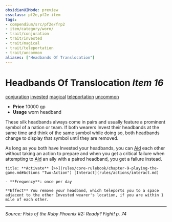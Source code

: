 ```yaml
---
obsidianUIMode: preview
cssclass: pf2e,pf2e-item
tags:
- compendium/src/pf2e/frp2
- item/category/worn/
- trait/conjuration
- trait/invested
- trait/magical
- trait/teleportation
- trait/uncommon
aliases: ["Headbands Of Translocation"]
---
```

# Headbands Of Translocation *Item 16*  
[conjuration](conjuration.md "Conjuration School Trait")  [invested](invested.md "Invested Item Trait")  [magical](magical.md "Magical Item Trait")  [teleportation](teleportation.md "Teleportation Effect Trait")  [uncommon](uncommon.md "Uncommon Rarity Trait")  

- **Price** 10000 gp
- **Usage** worn headband

These silk headbands always come in pairs and usually feature a prominent symbol of a nation or team. If both wearers Invest their headbands at the same time and think of the same symbol while doing so, both headbands change to display that symbol until they are removed.

As long as you both have Invested your headbands, you can [Aid](aid.md) each other without taking an action to prepare and when you get a critical failure when attempting to [Aid](aid.md) an ally with a paired headband, you get a failure instead.

```ad-embed-ability
title: **Activate** [>>](rules/core-rulebook/chapter-9-playing-the-game.md#Actions "Two-Action") [Interact](rules/actions/interact.md)

- **Frequency**: once per day

**Effect** You remove your headband, which teleports you to a space adjacent to the other Invested wearer's location, if you are within 1 mile of each other.
```


---
*Source: Fists of the Ruby Phoenix #2: Ready? Fight! p. 74*